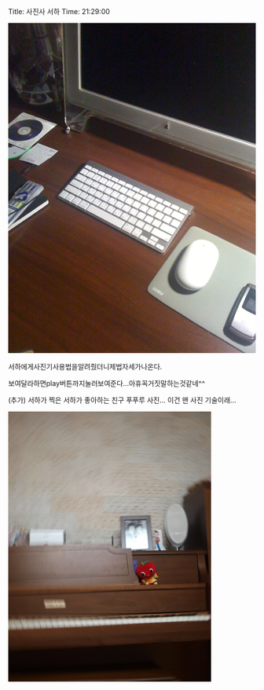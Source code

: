 Title: 사진사 서하
Time: 21:29:00

![](iphone_0_ez_.jpg)

  

서하에게사진기사용법을알려줬더니제법자세가나온다.

  

보여달라하면play버튼까지눌러보여준다...아휴꼭거짓말하는것같네^^

(추가) 서하가 찍은 서하가 좋아하는 친구 푸푸루 사진... 이건 왠 사진 기술이래...

![](pc284029_ez_.jpg)

